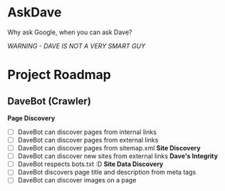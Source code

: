 # AskDave
Why ask Google, when you can ask Dave?

*WARNING - DAVE IS NOT A VERY SMART GUY*

# Project Roadmap
## DaveBot (Crawler)
**Page Discovery**
- [ ] DaveBot can discover pages from internal links
- [ ] DaveBot can discover pages from external links
- [ ] DaveBot can discover pages from sitemap.xml
**Site Discovery**
- [ ] DaveBot can discover new sites from external links
**Dave's Integrity**
- [ ] DaveBot respects bots.txt :D
**Site Data Discovery**
- [ ] DaveBot discovers page title and description from meta tags
- [ ] DaveBot can discover images on a page
